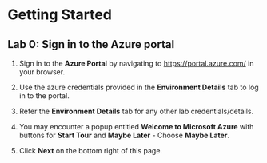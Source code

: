 # Getting Started

## Lab 0: Sign in to the Azure portal

1. Sign in to the **Azure Portal** by navigating to https://portal.azure.com/ in your browser.

2. Use the azure credentials provided in the **Environment Details** tab to log in to the portal.

3. Refer the **Environment Details** tab for any other lab credentials/details.

4. You may encounter a popup entitled **Welcome to Microsoft Azure** with buttons for **Start Tour** and **Maybe Later** - Choose **Maybe Later**.

5. Click **Next** on the bottom right of this page.
